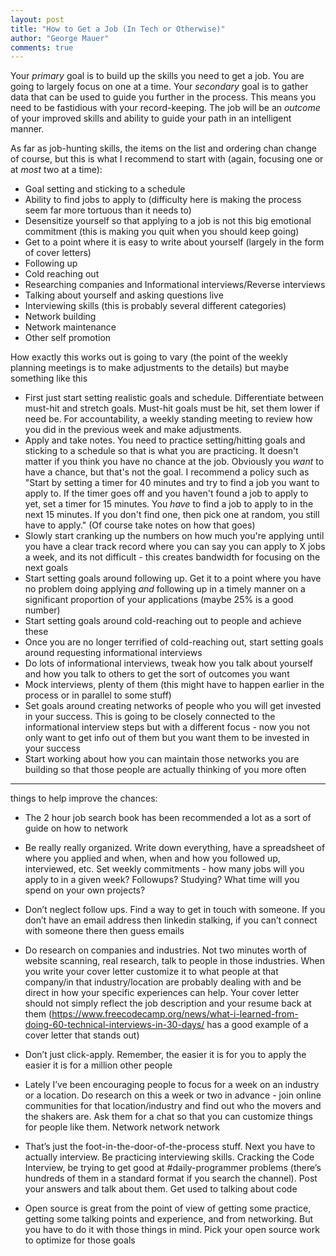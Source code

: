 ```yaml
--- 
layout: post
title: "How to Get a Job (In Tech or Otherwise)"
author: "George Mauer"
comments: true
---
```

Your *primary* goal is to build up the skills you need to get a job. You are going to largely focus on one at a time. Your *secondary* goal is to gather data that can be used to guide you further in the process. This means you need to be fastidious with your record-keeping. The job will be an *outcome* of your improved skills and ability to guide your path in an intelligent manner.

As far as job-hunting skills, the items on the list and ordering chan change of course, but this is what I recommend to start with (again, focusing one or at *most* two at a time):
* Goal setting and sticking to a schedule
* Ability to find jobs to apply to (difficulty here is making the process seem far more tortuous than it needs to)
* Desensitize yourself so that applying to a job is not this big emotional commitment (this is making you quit when you should keep going)
* Get to a point where it is easy to write about yourself (largely in the form of cover letters)
* Following up
* Cold reaching out
* Researching companies and Informational interviews/Reverse interviews
* Talking about yourself and asking questions live
* Interviewing skills (this is probably several different categories)
* Network building
* Network maintenance
* Other self promotion

How exactly this works out is going to vary (the point of the weekly planning meetings is to make adjustments to the details) but maybe something like this
* First just start setting realistic goals and schedule. Differentiate between must-hit and stretch goals. Must-hit goals must be hit, set them lower if need be. For accountability, a weekly standing meeting to review how you did in the previous week and make adjustments.
* Apply and take notes. You need to practice setting/hitting goals and sticking to a schedule so that is what you are practicing. It doesn't matter if you think you have no chance at the job. Obviously you *want* to have a chance, but that's not the goal. I recommend a policy such as "Start by setting a timer for 40 minutes and try to find a job you want to apply to. If the timer goes off and you haven't found a job to apply to yet, set a timer for 15 minutes. You *have* to find a job to apply to in the next 15 minutes. If you don't find one, then pick one at random, you still have to apply." (Of course take notes on how that goes)
* Slowly start cranking up the numbers on how much you're applying until you have a clear track record where you can say you can apply to X jobs a week, and its not difficult - this creates bandwidth for focusing on the next goals
* Start setting goals around following up. Get it to a point where you have no problem doing applying *and* following up in a timely manner on a significant proportion of your applications (maybe 25% is a good number)
* Start setting goals around cold-reaching out to people and achieve these
* Once you are no longer terrified of cold-reaching out, start setting goals around requesting informational interviews
* Do lots of informational interviews, tweak how you talk about yourself and how you talk to others to get the sort of outcomes you want
* Mock interviews, plenty of them (this might have to happen earlier in the process or in parallel to some stuff)
* Set goals around creating networks of people who you will get invested in your success. This is going to be closely connected to the informational interview steps but with a different focus - now you not only want to get info out of them but you want them to be invested in your success
* Start working about how you can maintain those networks you are building so that those people are actually thinking of you more often

-----------
things to help improve the chances:
* The 2 hour job search book has been recommended a lot as a sort of guide on how to network

* Be really really organized. Write down everything, have a spreadsheet of where you applied and when, when and how you followed up, interviewed, etc. Set weekly commitments - how many jobs will you apply to in a given week? Followups? Studying? What time will you spend on your own projects?  

* Don’t neglect follow ups. Find a way to get in touch with someone. If you don’t have an email address then linkedin stalking, if you can’t connect with someone there then guess emails

* Do research on companies and industries. Not two minutes worth of website scanning, real research, talk to people in those industries. When you write your cover letter customize it to what people at that company/in that industry/location are probably dealing with and be direct in how your specific experiences can help. Your cover letter should not simply reflect the job description and your resume back at them (https://www.freecodecamp.org/news/what-i-learned-from-doing-60-technical-interviews-in-30-days/ has a good example of a cover letter that stands out)  

* Don’t just click-apply. Remember, the easier it is for you to apply the easier it is for a million other people

* Lately I’ve been encouraging people to focus for a week on an industry or a location. Do research on this a week or two in advance - join online communities for that location/industry and find out who the movers and the shakers are. Ask them for a chat so that you can customize things for people like them. Network network network

* That’s just the foot-in-the-door-of-the-process stuff. Next you have to actually interview. Be practicing interviewing skills. Cracking the Code Interview, be trying to get good at #daily-programmer problems (there’s hundreds of them in a standard format if you search the channel). Post your answers and talk about them. Get used to talking about code

* Open source is great from the point of view of getting some practice, getting some talking points and experience, and from networking. But you have to do it with those things in mind. Pick your open source work to optimize for those goals

